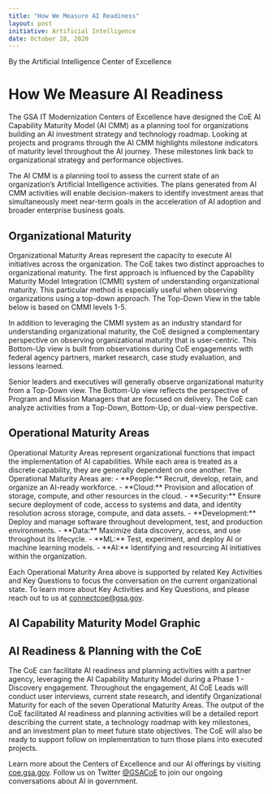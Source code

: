 ```yaml
---
title: "How We Measure AI Readiness"
layout: post
initiative: Artificial Intelligence
date: October 28, 2020
---
```

By the Artificial Intelligence Center of Excellence
<h1>How We Measure AI Readiness</h1>

The GSA IT Modernization Centers of Excellence have designed the CoE AI Capability Maturity Model (AI CMM) as a planning tool for organizations building an AI investment strategy and technology roadmap. Looking at projects and programs through the AI CMM highlights milestone indicators of maturity level throughout the AI journey. These milestones link back to organizational strategy and performance objectives.

The AI CMM is a planning tool to assess the current state of an organization’s Artificial Intelligence activities. The plans generated from AI CMM activities will enable decision-makers to identify investment areas that simultaneously meet near-term goals in the acceleration of AI adoption and broader enterprise business goals. 

<h2>Organizational Maturity</h2>
Organizational Maturity Areas represent the capacity to execute AI initiatives across the organization. The CoE takes two distinct approaches to organizational maturity. The first approach is influenced by the Capability Maturity Model Integration (CMMI) system of understanding organizational maturity. This particular method is especially useful when observing organizations using a top-down approach. The Top-Down View in the table below is based on CMMI levels 1-5.

In addition to leveraging the CMMI system as an industry standard for understanding organizational maturity, the CoE designed a complementary perspective on observing organizational maturity that is user-centric. This Bottom-Up view is built from observations during CoE engagements with federal agency partners, market research, case study evaluation, and lessons learned. 

Senior leaders and executives will generally observe organizational maturity from a Top-Down view. The Bottom-Up view reflects the perspective of Program and Mission Managers that are focused on delivery. The CoE can analyze activities from a Top-Down, Bottom-Up, or dual-view perspective.

<h2>Operational Maturity Areas</h2>
Operational Maturity Areas represent organizational functions that impact the implementation of AI capabilities. While each area is treated as a discrete capability, they are generally dependent on one another. The Operational Maturity Areas are:
- **People:** Recruit, develop, retain, and organize an AI-ready workforce.
- **Cloud:** Provision and allocation of storage, compute, and other resources in the cloud.
- **Security:** Ensure secure deployment of code, access to systems and data, and identity  resolution across storage, compute, and data assets.
- **Development:** Deploy and manage software throughout development, test, and production environments.
- **Data:** Maximize data discovery, access, and use throughout its  lifecycle.
- **ML:** Test, experiment, and deploy AI or machine learning models.
- **AI:**  Identifying and resourcing AI initiatives within the organization.

Each Operational Maturity Area above is supported by related Key Activities and Key Questions to focus the conversation on the current organizational state. To learn more about Key Activities and  Key Questions, and please reach out to us at connectcoe@gsa.gov. 

<h2>AI Capability Maturity Model Graphic</h2>

<h2>AI Readiness & Planning with the CoE</h2>
The CoE can facilitate AI readiness and planning activities with a partner agency, leveraging the AI Capability Maturity Model during a Phase 1 - Discovery engagement. Throughout the engagement, AI CoE Leads will conduct user interviews, current state research, and identify Organizational Maturity for each of the seven Operational Maturity Areas. The output of the CoE facilitated AI readiness and planning activities will be a detailed report describing the current state, a technology roadmap with key milestones, and an investment plan to meet future state objectives. The CoE will also be ready to support follow on implementation to turn those plans into executed projects.


Learn more about the Centers of Excellence and our AI offerings by visiting <a href="https://coe.gsa.gov/">coe.gsa.gov</a>. Follow us on Twitter <a href="https://twitter.com/GSACoE">@GSACoE</a> to join our ongoing conversations about AI in government.
